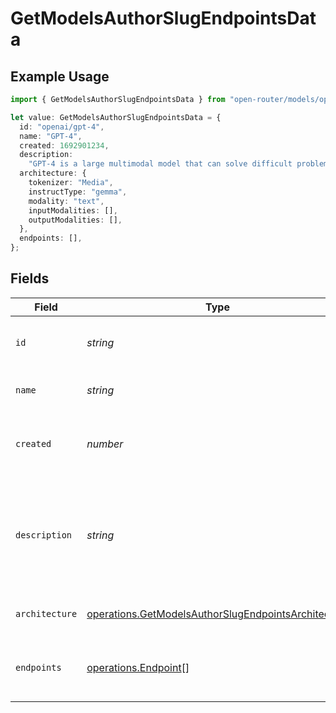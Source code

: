 # GetModelsAuthorSlugEndpointsData

## Example Usage

```typescript
import { GetModelsAuthorSlugEndpointsData } from "open-router/models/operations";

let value: GetModelsAuthorSlugEndpointsData = {
  id: "openai/gpt-4",
  name: "GPT-4",
  created: 1692901234,
  description:
    "GPT-4 is a large multimodal model that can solve difficult problems with greater accuracy.",
  architecture: {
    tokenizer: "Media",
    instructType: "gemma",
    modality: "text",
    inputModalities: [],
    outputModalities: [],
  },
  endpoints: [],
};
```

## Fields

| Field                                                                                                                      | Type                                                                                                                       | Required                                                                                                                   | Description                                                                                                                | Example                                                                                                                    |
| -------------------------------------------------------------------------------------------------------------------------- | -------------------------------------------------------------------------------------------------------------------------- | -------------------------------------------------------------------------------------------------------------------------- | -------------------------------------------------------------------------------------------------------------------------- | -------------------------------------------------------------------------------------------------------------------------- |
| `id`                                                                                                                       | *string*                                                                                                                   | :heavy_check_mark:                                                                                                         | Unique identifier for the model                                                                                            | openai/gpt-4                                                                                                               |
| `name`                                                                                                                     | *string*                                                                                                                   | :heavy_check_mark:                                                                                                         | Display name of the model                                                                                                  | GPT-4                                                                                                                      |
| `created`                                                                                                                  | *number*                                                                                                                   | :heavy_check_mark:                                                                                                         | Unix timestamp of when the model was created                                                                               | 1692901234                                                                                                                 |
| `description`                                                                                                              | *string*                                                                                                                   | :heavy_check_mark:                                                                                                         | Description of the model                                                                                                   | GPT-4 is a large multimodal model that can solve difficult problems with greater accuracy.                                 |
| `architecture`                                                                                                             | [operations.GetModelsAuthorSlugEndpointsArchitecture](../../models/operations/getmodelsauthorslugendpointsarchitecture.md) | :heavy_check_mark:                                                                                                         | Model architecture information                                                                                             |                                                                                                                            |
| `endpoints`                                                                                                                | [operations.Endpoint](../../models/operations/endpoint.md)[]                                                               | :heavy_check_mark:                                                                                                         | List of available endpoints for this model                                                                                 |                                                                                                                            |